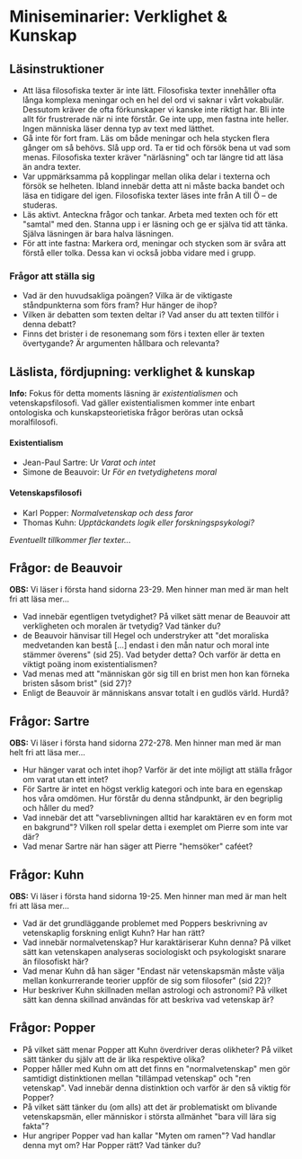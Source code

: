 # Miniseminarier: Verklighet & Kunskap

## Läsinstruktioner

* Att läsa filosofiska texter är inte lätt. Filosofiska texter innehåller ofta långa komplexa meningar och en hel del ord vi saknar i vårt vokabulär. Dessutom kräver de ofta förkunskaper vi kanske inte riktigt har. Bli inte allt för frustrerade när ni inte förstår. Ge inte upp, men fastna inte heller. Ingen människa läser denna typ av text med lätthet.
* Gå inte för fort fram. Läs om både meningar och hela stycken flera gånger om så behövs. Slå upp ord. Ta er tid och försök bena ut vad som menas. Filosofiska texter kräver "närläsning" och tar längre tid att läsa än andra texter.
* Var uppmärksamma på kopplingar mellan olika delar i texterna och försök se helheten. Ibland innebär detta att ni måste backa bandet och läsa en tidigare del igen. Filosofiska texter läses inte från A till Ö – de studeras.
* Läs aktivt. Anteckna frågor och tankar. Arbeta med texten och för ett "samtal" med den. Stanna upp i er läsning och ge er själva tid att tänka. Själva läsningen är bara halva läsningen. 
*  För att inte fastna: Markera ord, meningar och stycken som är svåra att förstå eller tolka. Dessa kan vi också jobba vidare med i grupp. 

### Frågor att ställa sig

* Vad är den huvudsakliga poängen? Vilka är de viktigaste  ståndpunkterna som förs fram? Hur hänger de ihop?
* Vilken är debatten som texten deltar i? Vad anser du att texten tillför i denna debatt? 
* Finns det brister i de resonemang som förs i texten eller är texten övertygande? Är argumenten hållbara och relevanta? 


## Läslista, fördjupning: verklighet & kunskap

**Info:** Fokus för detta moments läsning är _existentialismen_ och  vetenskapsfilosofi. Vad gäller existentialismen kommer inte enbart ontologiska och kunskapsteorietiska frågor beröras utan också moralfilosofi. 

<!--**1700-talet**  * Immanuel Kant: Ur _Kritik av det rena förnuftet_ -->

<!--**1800-talet**  * Friedrich Nietzsche: Ur _Så talade Zarathustra_ -->

#### Existentialism

* Jean-Paul Sartre: Ur _Varat och intet_
* Simone de Beauvoir: Ur _För en tvetydighetens moral_

#### Vetenskapsfilosofi
* Karl Popper: _Normalvetenskap och dess faror_ 
* Thomas Kuhn: _Upptäckandets logik eller forskningspsykologi?_ 

*Eventuellt tillkommer fler texter...*

<!--* W.V Quine: _Två av empirismens dogmer_  -->

## Frågor: de Beauvoir

**OBS:** Vi läser i första hand sidorna 23-29. Men hinner man med är man helt fri att läsa mer...

* Vad innebär egentligen tvetydighet? På vilket sätt menar de Beauvoir att verkligheten och moralen är tvetydig? Vad tänker du? 
* de Beauvoir hänvisar till Hegel och understryker att "det moraliska medvetanden kan bestå [...] endast i den mån natur och moral inte stämmer överens" (sid 25). Vad betyder detta? Och varför är detta en viktigt poäng inom existentialismen? 
* Vad menas med att "människan gör sig till en brist men hon kan förneka bristen såsom brist" (sid 27)? 
* Enligt de Beauvoir är människans ansvar totalt i en gudlös värld. Hurdå? 

## Frågor: Sartre

**OBS:** Vi läser i första hand sidorna 272-278. Men hinner man med är man helt fri att läsa mer...

* Hur hänger varat och intet ihop? Varför är det inte möjligt att ställa frågor om varat utan ett intet? 
* För Sartre är intet en högst verklig kategori och inte bara en egenskap hos våra omdömen. Hur förstår du denna ståndpunkt, är den begriplig och håller du med?
* Vad innebär det att "varseblivningen alltid har karaktären ev en form mot en bakgrund"? Vilken roll spelar detta i exemplet om Pierre som inte var där?
* Vad menar Sartre när han säger att Pierre "hemsöker" caféet? 

## Frågor: Kuhn

**OBS:** Vi läser i första hand sidorna 19-25. Men hinner man med är man helt fri att läsa mer...

<!-- "Jag påstår därför att Popper har beskrivit hela den vetenskapliga forskningen i termer som endast kan tillämpas på dess enstaka revolutionära delar" (sid 21) -->

* Vad är det grundläggande problemet med Poppers beskrivning av vetenskaplig forskning enligt Kuhn? Har han rätt? 
* Vad innebär normalvetenskap? Hur karaktäriserar Kuhn denna? På vilket sätt kan vetenskapen analyseras sociologiskt och psykologiskt snarare än filosofiskt här?
* Vad menar Kuhn då han säger <!--För att vända på Poppers åsikt är det i en mening just övergivandet av den kritiska diskussionen som markerar övergången till en vetenskap. När denna övergång en gång har skett återkommer den kritiska diskussion endast vid kriser då dess grundvalar på nytt är i fara. --> "Endast när vetenskapsmän måste välja mellan konkurrerande teorier uppför de sig som filosofer" (sid 22)? 
* Hur beskriver Kuhn skillnaden mellan astrologi och astronomi? På vilket sätt kan denna skillnad användas för att beskriva vad vetenskap är? 

## Frågor: Popper

* På vilket sätt menar Popper att Kuhn överdriver deras olikheter? På vilket sätt tänker du själv att de är lika respektive olika? 
* Popper håller med Kuhn om att det finns en "normalvetenskap" men gör samtidigt distinktionen mellan  "tillämpad vetenskap" och "ren vetenskap". Vad innebär denna distinktion och varför är den så viktig för Popper? 
* På vilket sätt tänker du (om alls) att det är problematiskt om blivande vetenskapsmän, eller människor i största allmänhet "bara vill lära sig fakta"? 
* Hur angriper Popper vad han kallar "Myten om ramen"? Vad handlar denna myt om? Har Popper rätt? Vad tänker du? 
